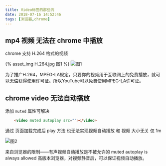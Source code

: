 ```yaml
---
title: Video标签的那些坑
date: 2018-07-16 14:52:46
tags: [浏览器,chrome]
---
```


## mp4 视频 无法在 chrome 中播放

chrome 支持 H.264 格式的视频

{% asset_img H.264.jpg 图1 %}
![图1](./H.264.jpg)

为了推广H.264，MPEG-LA规定，只要你的视频用于互联网上的免费播放，就可以无偿获得使用许可证。所以YouTube可以免费使用MPEG-LA许可证。

## chrome video 无法自动播放

添加 `muted` 属性可解决

```html
    <video muted autoplay src=""></video>
```

<!--more-->

通过 页面加载完成后 play 方法 也无法实现视频自动播放 
和 视频 大小无关 仅 1m

![图2](./muted.png)

来自浏览器的限制——有声视频自动播放是不被允许的
muted autoplay is always allowed
高版本浏览器，对视频静音后，可以保证视频自动播放。

